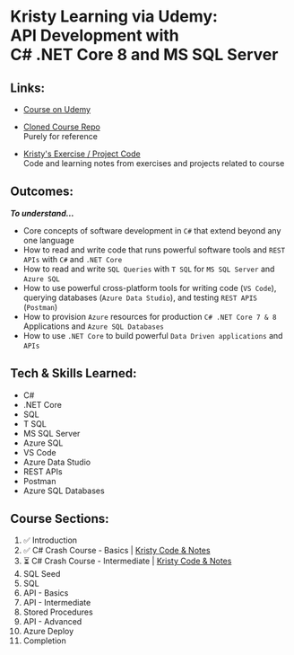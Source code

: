 # Kristy Learning via Udemy: <br> API Development with <br>C# .NET Core 8 and MS SQL Server

## Links:

* [Course on Udemy](https://www.udemy.com/course/net-core-with-ms-sql-beginner-to-expert/learn)

* [Cloned Course Repo](/DotNetAPICourseUdemy/)
<br> Purely for reference

* [Kristy's Exercise / Project Code](/kristy-dotnet-course-code/) <br> Code and learning notes from exercises and projects related to course

## Outcomes:
***To understand...***

* Core concepts of software development in `C#` that extend beyond any one language
* How to read and write code that runs powerful software tools and `REST APIs` with `C#` and `.NET Core`
* How to read and write `SQL Queries` with `T SQL` for `MS SQL Server` and `Azure SQL`
* How to use powerful cross-platform tools for writing code (`VS Code`), querying databases (`Azure Data Studio`), and testing `REST APIS` (`Postman`)
* How to provision `Azure` resources for production `C# .NET Core 7 & 8` Applications and `Azure SQL Databases`
* How to use `.NET Core` to build powerful `Data Driven applications` and `APIs`

## Tech & Skills Learned:

* C#
* .NET Core
* SQL
* T SQL
* MS SQL Server
* Azure SQL
* VS Code
* Azure Data Studio
* REST APIs
* Postman
* Azure SQL Databases

## Course Sections:

1. ✅ Introduction
2. ✅ C# Crash Course - Basics | [Kristy Code & Notes](/kristy-dotnet-course-code/Section2_csharp_crash_course_basics/)
3. ⏳ C# Crash Course - Intermediate | [Kristy Code & Notes](/kristy-dotnet-course-code/Section3_csharp_crash_course_intermediate/)
4. SQL Seed 
5. SQL 
6. API - Basics
7. API - Intermediate 
8. Stored Procedures
9. API - Advanced 
10. Azure Deploy 
11. Completion